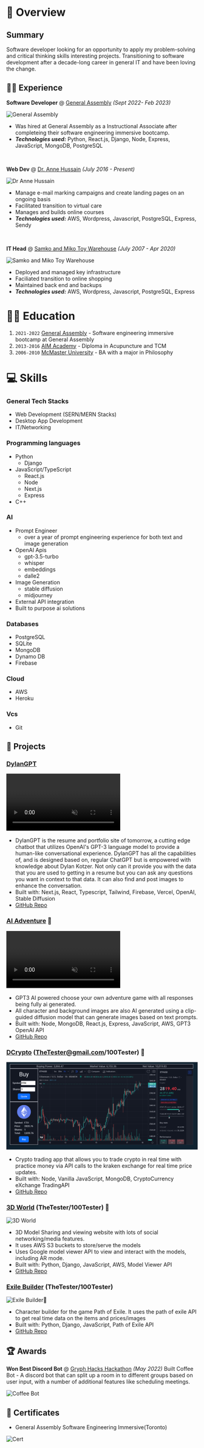 # 📖 Overview

## Summary

Software developer looking for an opportunity to apply my problem-solving and critical thinking skills interesting projects. Transitioning to software development after a decade-long career in general IT and have been loving the change.

## 👨‍💻 Experience

**Software Developer** @ [General Assembly](https://generalassemb.ly/) _(Sept 2022- Feb 2023)_

<div class="markdown-logo">

![General Assembly](https://i.imgur.com/B9bqZCx.png)

</div>

- Was hired at General Assembly as a Instructional Associate after completeing their software engineering immersive bootcamp.
- _**Technologies used:**_ Python, React.js, Django, Node, Express, JavaScript, MongoDB, PostgreSQL

&nbsp;

**Web Dev** @ [Dr. Anne Hussain](https://www.annehussain.com/) _(July 2016 - Present)_

<div class="markdown-logo">

![Dr Anne Hussain](https://i.imgur.com/FA3tzU0.png)

</div>

- Manage e-mail marking campaigns and create landing pages on an ongoing basis
- Facilitated transition to virtual care
- Manages and builds online courses
- _**Technologies used:**_ AWS, Wordpress, Javascript, PostgreSQL, Express, Sendy

&nbsp;

**IT Head** @ [Samko and Miko Toy Warehouse](https://samkoandmikotoywarehouse.com/) _(July 2007 - Apr 2020)_

<div class="markdown-logo">

![Samko and Miko Toy Warehouse](https://samkoandmikotoywarehouse.com/skin/images/logo.png.webp)

</div>

- Deployed and managed key infrastructure
- Faciliated transition to online shopping
- Maintained back end and backups
- _**Technologies used:**_ AWS, Wordpress, Javascript, PostgreSQL, Express

# 👨‍🎓 Education

1. `2021-2022` [General Assembly](https://generalassemb.ly/) - Software engineering immersive bootcamp at General Assembly
2. `2013-2016` [AIM Academy](https://aim-academy.ca/) - Diploma in Acupuncture and TCM
3. `2006-2010` [McMaster University](https://www.mcmaster.ca/) - BA with a major in Philosophy

# 💻 Skills

### General Tech Stacks

- Web Development (SERN/MERN Stacks)
- Desktop App Development
- IT/Networking

### Programming languages

- Python
  - Django
- JavaScript/TypeScript
  - React.js
  - Node
  - Next.js
  - Express
- C++

### AI

- Prompt Engineer
  - over a year of prompt engineering experience for both text and image generation
- OpenAI Apis
  - gpt-3.5-turbo
  - whisper
  - embeddings
  - dalle2
- Image Generation
  - stable diffusion
  - midjourney
- External API integration
- Built to purpose ai solutions

### Databases

- PostgreSQL
- SQLite
- MongoDB
- Dynamo DB
- Firebase

### Cloud

- AWS
- Heroku

### Vcs

- Git

## 🧪 Projects

### [DylanGPT](https://gpt.dylankotzer.com)

<div class="markdown-img">

<video  src="https://i.imgur.com/fgB8vhg.mp4" autoplay loop muted></video>

</div>

- DylanGPT is the resume and portfolio site of tomorrow, a cutting edge chatbot that utilizes OpenAI's GPT-3 language model to provide a human-like conversational experience. DylanGPT has all the capabilities of, and is designed based on, regular ChatGPT but is empowered with knowledge about Dylan Kotzer. Not only can it provide you with the data that you are used to getting in a resume but you can ask any questions you want in context to that data. It can also find and post images to enhance the conversation.
- Built with: Next.js, React, Typescript, Tailwind, Firebase, Vercel, OpenAI, Stable Diffusion
- [GitHub Repo](https://github.com/DKotzer/gptclone)

### [AI Adventure](https://aiadventure.herokuapp.com/) 🔗

<div class="markdown-img">

<video  src="https://i.imgur.com/r3O8YgC.mp4" autoplay loop muted></video>

</div>

- GPT3 AI powered choose your own adventure game with all responses being fully ai generated.
- All character and background images are also AI generated using a clip-guided diffusion model that can generate images based on text prompts.
- Built with: Node, MongoDB, React.js, Express, JavaScript, AWS, GPT3 OpenAI API
- [GitHub Repo](https://github.com/jontoye/ai-adventure)

### [DCrypto](https://dcrypto-app.herokuapp.com) (TheTester@gmail.com/100Tester) 🔗

<div class="markdown-img">

![DCrypto](https://raw.githubusercontent.com/DKotzer/DTrade/main/images/buy.png)

</div>

- Crypto trading app that allows you to trade crypto in real time with practice money via API calls to the kraken exchange for real time price updates.
- Built with: Node, Vanilla JavaScript, MongoDB, CryptoCurrency eXchange TradingAPI
- [GitHub Repo](https://github.com/DKotzer/DTrade)

### [3D World](https://threedworld.herokuapp.com) (TheTester/100Tester) 🔗

<div class="markdown-img">

![3D World](https://imgur.com/uakUhRJ.gif)

</div>

- 3D Model Sharing and viewing website with lots of social networking/media features.
- It uses AWS S3 buckets to store/serve the models
- Uses Google model viewer API to view and interact with the models, including AR mode.
- Built with: Python, Django, JavaScript, AWS, Model Viewer API
- [GitHub Repo](https://github.com/DKotzer/3d-models-site)

### [Exile Builder](https://exile-builder.herokuapp.com) (TheTester/100Tester)

<div class="markdown-img">

![Exile Builder](https://imgur.com/ZwBP2Ws.gif)🔗

</div>

- Character builder for the game Path of Exile. It uses the path of exile API to get real time data on the items and prices/images
- Built with: Python, Django, JavaScript, Path of Exile API
- [GitHub Repo](https://github.com/DKotzer/poe-collection)

## 🏆 Awards

**Won Best Discord Bot** @ [Gryph Hacks Hackathon](https://gryphhacks-2022.devpost.com/project-gallery) _(May 2022)_
Built Coffee Bot - A discord bot that can split up a room in to different groups based on user input, with a number of additional features like scheduling meetings.

<div class="markdown-img">

![Coffee Bot](https://i.imgur.com/1h1fxJS.png)

</div>

## 🥇 Certificates

- General Assembly Software Engineering Immersive(Toronto)

<div class="markdown-img">

![Cert](https://i.imgur.com/FtCA9yY.png)

</div>
